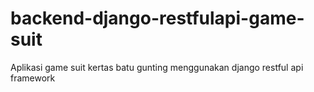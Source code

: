 # backend-django-restfulapi-game-suit
 Aplikasi game suit kertas batu gunting menggunakan django restful api framework

